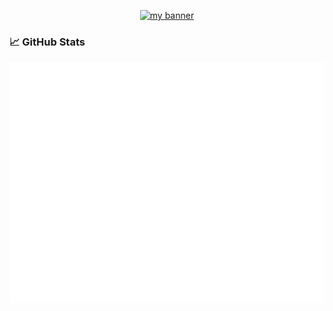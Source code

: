 <p align="center">
  <a href="" target="_blank" rel="noreferrer"><img src="https://user-images.githubusercontent.com/52396867/140615462-3ad93407-83e8-4ce1-9228-4a0cacad12eb.png" alt="my banner"></a>
</p>

### 📈 GitHub Stats

![Metrics](https://github.com/as567652/as567652/blob/main/github-metrics.svg)

